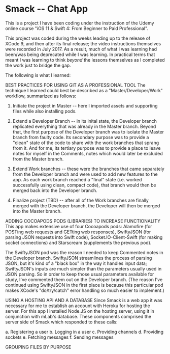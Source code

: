 # Smack -- Chat App
This is a project I have been coding under the instruction of the Udemy online course "iOS 11 & Swift 4: From Beginner to Paid Professional". 

This project was coded during the weeks leading up to the release of XCode 9, and then after its final release; the video instructions themselves were recorded in July 2017. As a result, much of what I was learning had been/was being deprecated while I was learning. In practical terms that meant I was learning to think *beyond* the lessons themselves as I completed the work just to bridge the gap.

The following is what I learned:

BEST PRACTICES FOR USING GIT AS A PROFESSIONAL TOOL
The technique I learned could best be described as a "Master/Developer/Work" workflow, summarized as follows:

1. Initiate the project in Master -- here I imported assets and supporting files while also installing pods.

2. Extend a Developer Branch -- in its inital state, the Developer branch replicated everything that was already in the Master branch. Beyond that, the first purpose of the Developer branch was to isolate the Master branch from faulty code. Its secondary purpose was to provide a "clean" state of the code to share with the work branches that sprang from it. And for me, its tertiary purpose was to provide a place to leave notes for myself in the Comments, notes which would later be excluded from the Master branch.

3. Extend Work branches -- these were the branches that came separately from the Developer branch and were used to add new features to the app. As each work branch reached a "final" state (i.e. worked successfully using clean, compact code), that branch would then be merged back into the Developer branch.

4. Finalize project (TBD) -- after all of the Work branches are finally merged with the Developer branch, the Developer will then be merged into the Master branch.

ADDING COCOAPODS PODS (LIBRARIES) TO INCREASE FUNCTIONALITY
This app makes extensive use of four Cocoapods pods: Alamofire (for POSTing web requests and GETting web responses), SwiftyJSON (for parsing JSON requests into Swift code), Socket.IO-Client-Swift (for making socket connections) and Starscream (supplements the previous pod). 

The SwiftyJSON pod was the reason I needed to keep Commented notes in the Developer branch. SwiftyJSON streamlines the process of parsing  JSON, but it's kind of a "black box" in the way it handles input data; SwiftyJSON's inputs are much simpler than the parameters usually used in JSON parsing. So in order to keep those usual parameters available for study, I've commented them out on the Developer branch. (The reason I've continued using SwiftyJSON in the first place is because this particular pod makes XCode's "do/try/catch" error handling so much easier to implement.)

USING A HOSTING API AND A DATABASE
Since Smack is a web app it was necessary for me to establish an account with Heroku for hosting the server. For this app I installed Node.JS on the hosting server, using it in conjunction with mLab's database. These components comprised the server side of Smack which responded to these calls:

  a. Registering a user
  b. Logging in a user
  c. Providing channels
  d. Providing sockets
  e. Fetching messages
  f. Sending messages
  
 GROUPING FILES BY PURPOSE
  





